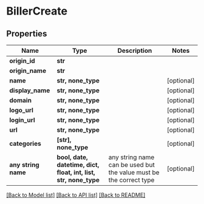# BillerCreate


## Properties
Name | Type | Description | Notes
------------ | ------------- | ------------- | -------------
**origin_id** | **str** |  | 
**origin_name** | **str** |  | 
**name** | **str, none_type** |  | [optional] 
**display_name** | **str, none_type** |  | [optional] 
**domain** | **str, none_type** |  | [optional] 
**logo_url** | **str, none_type** |  | [optional] 
**login_url** | **str, none_type** |  | [optional] 
**url** | **str, none_type** |  | [optional] 
**categories** | **[str], none_type** |  | [optional] 
**any string name** | **bool, date, datetime, dict, float, int, list, str, none_type** | any string name can be used but the value must be the correct type | [optional]

[[Back to Model list]](../README.md#documentation-for-models) [[Back to API list]](../README.md#documentation-for-api-endpoints) [[Back to README]](../README.md)


